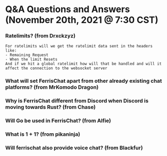 # Q&A Questions and Answers (November 20th, 2021 @ 7:30 CST)

### Ratelimits? (from Drxckzyz)
```
For ratelimits will we get the ratelimit data sent in the headers like: 
- Remaining Request 
- When the limit Resets 
And if we hit a global ratelimit how will that be handled and will it affect the connection to the websocket server
```

### What will set FerrisChat apart from other already existing chat platforms? (from MrKomodo Dragon)

### Why is FerrisChat different from Discord when Discord is moving towards Rust? (from Chase)

### Will Go be used in FerrisChat? (from Alfie)

### What is 1 + 1? (from pikaninja)

### Will ferrischat also provide voice chat? (from Blackfur)
